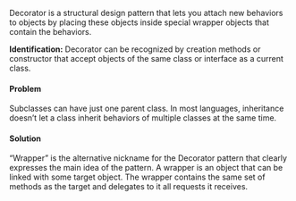 Decorator is a structural design pattern that lets you attach new behaviors to objects by placing these objects inside special wrapper objects that contain the behaviors.

**Identification:** Decorator can be recognized by creation methods or constructor that accept objects of the same class or interface as a current class.

#### Problem

Subclasses can have just one parent class. In most languages, inheritance doesn’t let a class inherit behaviors of multiple classes at the same time.

#### Solution

“Wrapper” is the alternative nickname for the Decorator pattern that clearly expresses the main idea of the pattern. A wrapper is an object that can be linked with some target object. The wrapper contains the same set of methods as the target and delegates to it all requests it receives.
